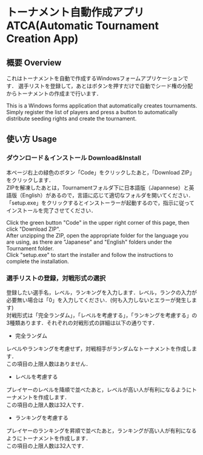# トーナメント自動作成アプリ ATCA(Automatic Tournament Creation App) 

## 概要 Overview
これはトーナメントを自動で作成するWindowsフォームアプリケーションです．
選手リストを登録して，あとはボタンを押すだけで自動でシード権の分配からトーナメントの作成まで行います．

This is a Windows forms application that automatically creates tournaments.
Simply register the list of players and press a button to automatically distribute seeding rights and create the tournament.

## 使い方 Usage
### ダウンロード＆インストール Download&Install
本ページ右上の緑色のボタン「Code」をクリックしたあと，「Download ZIP」をクリックします．<br>
ZIPを解凍したあとは，Tournamentフォルダ下に日本語版（Japannese）と英語版（English）があるので，言語に応じて適切なフォルダを開いてください．<br>
「setup.exe」をクリックするとインストーラーが起動するので，指示に従ってインストールを完了させてください．

Click the green button "Code" in the upper right corner of this page, then click "Download ZIP".<br>
After unzipping the ZIP, open the appropriate folder for the language you are using, as there are "Japanese" and "English" folders under the Tournament folder.<br>
Click "setup.exe" to start the installer and follow the instructions to complete the installation.

### 選手リストの登録，対戦形式の選択
登録したい選手名，レベル，ランキングを入力します．レベル，ランクの入力が必要無い場合は「0」を入力してください．(何も入力しないとエラーが発生します)<br>
対戦形式は「完全ランダム」，「レベルを考慮する」，「ランキングを考慮する」の3種類あります．それぞれの対戦形式の詳細は以下の通りです．
- 完全ランダム

レベルやランキングを考慮せず，対戦相手がランダムなトーナメントを作成します．<br>
この項目の上限人数はありません．

- レベルを考慮する

プレイヤーのレベルを降順で並べたあと，レベルが高い人が有利になるようにトーナメントを作成します．<br>
この項目の上限人数は32人です．

- ランキングを考慮する

プレイヤーのランキングを昇順で並べたあと，ランキングが高い人が有利になるようにトーナメントを作成します．<br>
この項目の上限人数は32人です．
